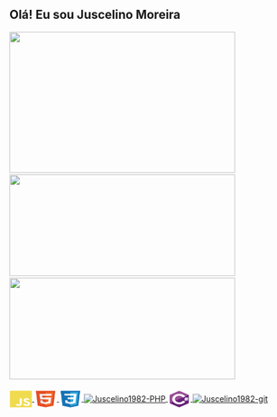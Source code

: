 ## Olá! Eu sou Juscelino Moreira
<div align="rigth">

  
 <img width="400" height="250" src="https://phoneky.co.uk/thumbs/screensavers/down/fantasy/future_sz9qalmc.gif" />
 
 
 </div>
 
 
<div>
  <a href="https://github.com/Juscelino1982"/>
  <img height="180em"width="400" src="https://github-readme-stats.vercel.app/api?username=Juscelino1982&show_icons=true&theme=aura&include_all_commits=true&count_private=true"/>
  <img height="180em" width="400" src="https://github-readme-stats.vercel.app/api/top-langs/?username=Juscelino1982&layout=compact&langs_count=7&theme=aura"/>
</div>
  
  
<div style="display: inline_block"><br>
  <img align="center" alt="Kamis-Js" height="30" width="40" src="https://raw.githubusercontent.com/devicons/devicon/master/icons/javascript/javascript-plain.svg">
 <img align="center" alt="Juscelino1982-HTML" height="30" width="40" src="https://raw.githubusercontent.com/devicons/devicon/master/icons/html5/html5-original.svg">
 <img align="center" alt="Juscelino1982-CSS" height="30" width="40" src="https://raw.githubusercontent.com/devicons/devicon/master/icons/css3/css3-original.svg">
 <img align="center" alt="Juscelino1982-PHP" heigth="30" width="40" src="https://cdn.jsdelivr.net/gh/devicons/devicon/icons/php/php-original.svg" />
 <img align="center" alt="Juscelino1982-Csharp" height="30" width="40" src="https://raw.githubusercontent.com/devicons/devicon/master/icons/csharp/csharp-original.svg"> 
 <img align= "center" alt="Juscelino1982-git" height="30" width="40" src="https://cdn.jsdelivr.net/gh/devicons/devicon/icons/github/github-original.svg" />
 
